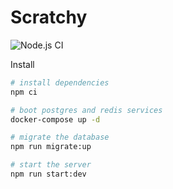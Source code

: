 # Scratchy

![Node.js CI](https://github.com/jasonraimondi/scratchy/workflows/Node.js%20CI/badge.svg)

Install

```bash
# install dependencies
npm ci

# boot postgres and redis services
docker-compose up -d

# migrate the database
npm run migrate:up

# start the server
npm run start:dev
```
